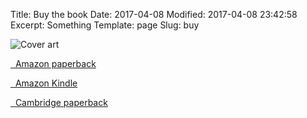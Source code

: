 Title: Buy the book
Date: 2017-04-08
Modified: 2017-04-08 23:42:58
Excerpt: Something
Template: page
Slug: buy


<div class="row" markdown=1>

<div class="col-sm-4" markdown=1>

![Cover art](/files/images/scorecard_diplomacy_cover.jpg)

</div>

<div class="col-sm-8">

<p><a href="https://www.amazon.com/Scorecard-Diplomacy-Influence-Reputation-Behavior/dp/131664913X/" class="btn btn-primary btn-lg">
<span class="glyphicon glyphicon-book" aria-hidden="true"></span>&nbsp;
Amazon paperback
</a></p>

<p><a href="https://www.amazon.com/Scorecard-Diplomacy-Influence-Reputation-Behavior-ebook/dp/B06XTTTD6R/" class="btn btn-primary btn-lg">
<span class="glyphicon glyphicon-phone" aria-hidden="true"></span>&nbsp;
Amazon Kindle
</a></p>

<p><a href="http://www.cambridge.org/us/academic/subjects/politics-international-relations/international-relations-and-international-organisations/scorecard-diplomacy-grading-states-influence-their-reputation-and-behavior" class="btn btn-primary btn-lg">
<span class="glyphicon glyphicon-book" aria-hidden="true"></span>&nbsp;
Cambridge paperback
</a></p>

</div>

</div>

